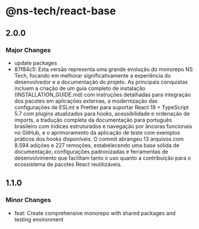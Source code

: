 # @ns-tech/react-base

## 2.0.0

### Major Changes

- update packages
- 87f84c5: Esta versão representa uma grande evolução do monorepo NS Tech, focando em melhorar significativamente a experiência do desenvolvedor e a documentação do projeto. As principais conquistas incluem a criação de um guia completo de instalação (INSTALLATION_GUIDE.md) com instruções detalhadas para integração dos pacotes em aplicações externas, a modernização das configurações de ESLint e Prettier para suportar React 19 + TypeScript 5.7 com plugins atualizados para hooks, acessibilidade e ordenação de imports, a tradução completa da documentação para português brasileiro com índices estruturados e navegação por âncoras funcionais no GitHub, e o aprimoramento da aplicação de teste com exemplos práticos dos hooks disponíveis. O commit abrangeu 13 arquivos com 8.594 adições e 227 remoções, estabelecendo uma base sólida de documentação, configurações padronizadas e ferramentas de desenvolvimento que facilitam tanto o uso quanto a contribuição para o ecossistema de pacotes React reutilizáveis.

## 1.1.0

### Minor Changes

- feat: Create comprehensive monorepo with shared packages and testing environment
